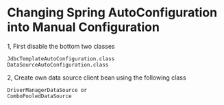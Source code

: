 # Changing Spring AutoConfiguration into Manual Configuration
1, First disable the bottom two classes

    JdbcTemplateAutoConfiguration.class
    DataSourceAutoConfiguration.class 

2, Create own data source client bean using the following class

    DriverManagerDataSource or
    ComboPooledDataSource
    
